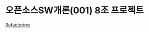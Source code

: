 # 오픈소스SW개론(001) 8조 프로젝트

[Refactoring](https://github.com/yoonwoo-kim/Gobblet-Gobblers-with-Pygame)
